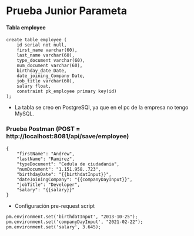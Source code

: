 # Prueba Junior Parameta
#### Tabla employee
```
create table employee (
	id serial not null,
	first_name varchar(60),
	last_name varchar(60),
	type_document varchar(60),
	num_document varchar(60),
	birthday_date Date,
	date_joining_Company Date,
	job_title varchar(60),
	salary float,
	constraint pk_employee primary key(id)
);
```

- La tabla se creo en PostgreSQl, ya que en el pc de la empresa no tengo MySQL.
### Prueba Postman (POST = http://localhost:8081/api/save/employee)
```
{
    "firstName": "Andrew",
    "lastName": "Ramirez",
    "typeDocument": "Cedula de ciudadania",
    "numDocument": "1.151.958..723",
    "birthdayDate": "{{birthdatInput}}",
    "dateJoiningCompany": "{{companyDayInput}}",
    "jobTitle": "Developer",
    "salary": "{{salary}}"
}
```
- Configuración pre-request script
```
pm.environment.set('birthdatInput', "2013-10-25");
pm.environment.set('companyDayInput', "2021-02-22");
pm.environment.set('salary', 3.645);
```
